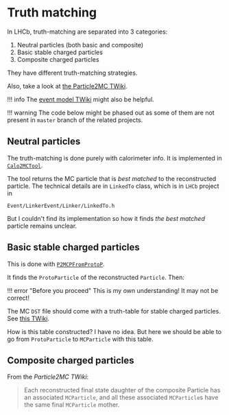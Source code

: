 # Truth matching

In LHCb, truth-matching are separated into 3 categories:

1. Neutral particles (both basic and composite)
2. Basic stable charged particles
3. Composite charged particles

They have different truth-matching strategies.

Also, take a look at [the Particle2MC TWiki](https://twiki.cern.ch/twiki/bin/view/LHCb/Particle2MC).

!!! info
    The [event model TWiki](https://twiki.cern.ch/twiki/bin/view/LHCb/LHCbPhysicsEventModelTaskForce) might also be helpful.

!!! warning
    The code below might be phased out as some of them are not present in
    `master` branch of the related projects.


## Neutral particles

The truth-matching is done purely with calorimeter info. It is implemented in
[`Calo2MCTool`](https://gitlab.cern.ch/lhcb/Rec/-/blob/7a48b9c4084f398fa7c867a8e3165e9db7682e16/Calo/CaloTools/src/Calo2MCTool.cpp).

The tool returns the MC particle that is _best matched_ to the reconstructed particle.
The technical details are in `LinkedTo` class, which is in `LHCb` project in

```
Event/LinkerEvent/Linker/LinkedTo.h
```

But I couldn't find its implementation so how it finds _the best matched_ particle remains unclear.


## Basic stable charged particles

This is done with [`P2MCPFromProtoP`](https://gitlab.cern.ch/lhcb/Analysis/-/blob/master/Phys/DaVinciMCTools/src/P2MCPFromProtoP.cpp).

It finds the `ProtoParticle` of the reconstructed `Particle`. Then:

!!! error "Before you proceed"
    This is my own understanding! It may not be correct!

The MC `DST` file should come with a truth-table for stable charged particles.
See [this TWiki](https://twiki.cern.ch/twiki/bin/view/LHCb/MakeNTupleFromTurbo).

How is this table constructed? I have no idea. But here we should be able to go
from `ProtoParticle` to `MCParticle` with this table.


## Composite charged particles

From the _Particle2MC TWiki_:

> Each reconstructed final state daughter of the composite Particle has an associated `MCParticle`, and all these associated `MCParticle`s have the same final `MCParticle` mother.
